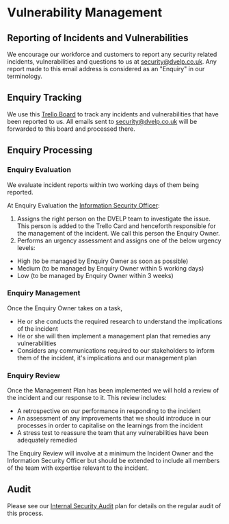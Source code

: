 # Vulnerability Management

## Reporting of Incidents and Vulnerabilities

We encourage our workforce and customers to report any security related
incidents, vulnerabilities and questions to us at <security@dvelp.co.uk>. Any
report made to this email address is considered as an "Enquiry" in our
terminology.

## Enquiry Tracking

We use this [Trello Board](https://trello.com/b/Hx0o5GpZ/security-reporting) to
track any incidents and vulnerabilities that have been reported to us. All
emails sent to <security@dvelp.co.uk> will be forwarded to this board and
processed there.

## Enquiry Processing

### Enquiry Evaluation

We evaluate incident reports within two working days of them being reported.

At Enquiry Evaluation the [Information Security Officer](../README.md#contacts):
1. Assigns the right person on the DVELP team to investigate the issue. This
person is added to the Trello Card and henceforth responsible for the management
of the incident. We call this person the Enquiry Owner.
2. Performs an urgency assessment and assigns one of the below urgency levels:
  * High (to be managed by Enquiry Owner as soon as possible)
  * Medium (to be managed by Enquiry Owner within 5 working days)
  * Low (to be managed by Enquiry Owner within 3 weeks)

### Enquiry Management

Once the Enquiry Owner takes on a task,
* He or she conducts the required research to understand the implications of
  the incident
* He or she will then implement a management plan that remedies any
  vulnerabilities
* Considers any communications required to our stakeholders to inform them of
  the incident, it's implications and our management plan

### Enquiry Review

Once the Management Plan has been implemented we will hold a review of the
incident and our response to it. This review includes:
* A retrospective on our performance in responding to the incident
* An assessment of any improvements that we should introduce in our processes in
  order to capitalise on the learnings from the incident
* A stress test to reassure the team that any vulnerabilities have been
  adequately remedied

The Enquiry Review will involve at a minimum the Incident Owner and the
Information Security Officer but should be extended to include all members of
the team with expertise relevant to the incident.

## Audit

Please see our [Internal Security Audit](internal-security-audit.md) plan for details on the regular audit
of this process.
